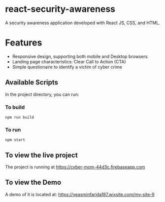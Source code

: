 # react-security-awareness

A security awareness application developed with React JS, CSS, and HTML. 

# Features

-  Responsive design, supporting both mobile and Desktop browsers
-  Landing page characteristics: Clear Call to Action (CTA)
-  Simple questionaire to identify a victim of cyber crime


## Available Scripts

In the project directory, you can run:

### To build  

`npm run build`

### To run

`npm start`

## To view the live project
The project is running at https://cyber-mom-44d3c.firebaseapp.com

## To view the Demo
A demo of it is located at: 
<https://yeasminfarida187.wixsite.com/my-site-9>
